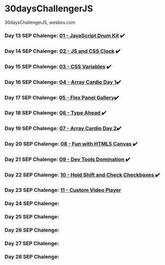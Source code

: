 # 30daysChallengerJS
 30daysChallengerJS, wesbos.com

### Day 13 SEP Chalenge: <a href="https://github.com/jdluis/30daysChallengerJS/tree/main/01%20-%20JavaScript%20Drum%20Kit">01 - JavaScript Drum Kit</a>   :heavy_check_mark:
 
### Day 14 SEP Chalenge: <a href="https://github.com/jdluis/30daysChallengerJS/tree/main/02%20-%20JS%20and%20CSS%20Clock">02 - JS and CSS Clock</a> :heavy_check_mark:
### Day 15 SEP Chalenge: <a href="https://github.com/jdluis/30daysChallengerJS/tree/main/03%20-%20CSS%20Variables">03 - CSS Variables</a> :heavy_check_mark:

### Day 16 SEP Chalenge:  <a href="https://github.com/jdluis/30daysChallengerJS/tree/main/04%20-%20Array%20Cardio%20Day%201">04 - Array Cardio Day 1</a>:heavy_check_mark:

### Day 17 SEP Chalenge: <a href="https://github.com/jdluis/30daysChallengerJS/tree/main/05%20-%20Flex%20Panel%20Gallery" >05 - Flex Panel Gallery</a>:heavy_check_mark:

### Day 18 SEP Chalenge: <a href="https://github.com/jdluis/30daysChallengerJS/tree/main/06%20-%20Type%20Ahead"> 06 - Type Ahead </a>:heavy_check_mark:

### Day 19 SEP Chalenge: <a href="https://github.com/jdluis/30daysChallengerJS/tree/main/07%20-%20Array%20Cardio%20Day%202">07 - Array Cardio Day 2</a>:heavy_check_mark:

### Day 20 SEP Chalenge: <a href="https://github.com/jdluis/30daysChallengerJS/tree/main/08%20-%20Fun%20with%20HTML5%20Canvas">08 - Fun with HTML5 Canvas </a>:heavy_check_mark:

### Day 21 SEP Chalenge: <a href="https://github.com/jdluis/30daysChallengerJS/tree/main/09%20-%20Dev%20Tools%20Domination">09 - Dev Tools Domination </a>:heavy_check_mark:

### Day 22 SEP Chalenge:  <a href="https://github.com/jdluis/30daysChallengerJS/tree/main/10%20-%20Hold%20Shift%20and%20Check%20Checkboxes">10 - Hold Shift and Check Checkboxes </a>:heavy_check_mark:

### Day 23 SEP Chalenge: <a href="https://github.com/jdluis/30daysChallengerJS/tree/main/11%20-%20Custom%20Video%20Player">11 - Custom Video Player</a>

### Day 24 SEP Chalenge: 

### Day 25 SEP Chalenge: 

### Day 26 SEP Chalenge: 

### Day 27 SEP Chalenge: 

### Day 28 SEP Chalenge: 

